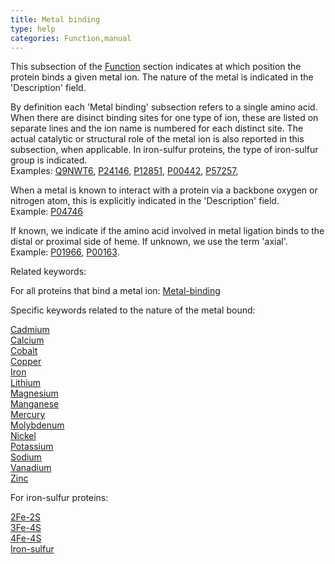 ```yaml
---
title: Metal binding
type: help
categories: Function,manual
---
```


This subsection of the [Function](https://www.uniprot.org/help/function_section) section indicates at which position the protein binds a given metal ion. The nature of the metal is indicated in the 'Description' field.

By definition each 'Metal binding' subsection refers to a single amino acid. When there are disinct binding sites for one type of ion, these are listed on separate lines and the ion name is numbered for each distinct site. The actual catalytic or structural role of the metal ion is also reported in this subsection, when applicable. In iron-sulfur proteins, the type of iron-sulfur group is indicated.  
Examples: [Q9NWT6](https://www.uniprot.org/uniprotkb/Q9NWT6#function), [P24146](https://www.uniprot.org/uniprotkb/P24146#function), [P12851](https://www.uniprot.org/uniprotkb/P12851#function), [P00442](https://www.uniprot.org/uniprotkb/P00442#function), [P57257](https://www.uniprot.org/uniprotkb/P57257#function),

When a metal is known to interact with a protein via a backbone oxygen or nitrogen atom, this is explicitly indicated in the 'Description' field.  
Example: [P04746](https://www.uniprot.org/uniprotkb/P04746#function)

If known, we indicate if the amino acid involved in metal ligation binds to the distal or proximal side of heme. If unknown, we use the term 'axial'.  
Example: [P01966](https://www.uniprot.org/uniprotkb/P01966#function), [P00163](https://www.uniprot.org/uniprotkb/P00163#function).

Related keywords:

For all proteins that bind a metal ion: [Metal-binding](https://www.uniprot.org/keywords/479)

Specific keywords related to the nature of the metal bound:

[Cadmium](https://www.uniprot.org/keywords/104)  
[Calcium](https://www.uniprot.org/keywords/106)  
[Cobalt](https://www.uniprot.org/keywords/179)  
[Copper](https://www.uniprot.org/keywords/186)  
[Iron](https://www.uniprot.org/keywords/408)  
[Lithium](https://www.uniprot.org/keywords/452)  
[Magnesium](https://www.uniprot.org/keywords/460)  
[Manganese](https://www.uniprot.org/keywords/464)  
[Mercury](https://www.uniprot.org/keywords/476)  
[Molybdenum](https://www.uniprot.org/keywords/500)  
[Nickel](https://www.uniprot.org/keywords/533)  
[Potassium](https://www.uniprot.org/keywords/630)  
[Sodium](https://www.uniprot.org/keywords/915)  
[Vanadium](https://www.uniprot.org/keywords/837)  
[Zinc](https://www.uniprot.org/keywords/862)

For iron-sulfur proteins:

[2Fe-2S](https://www.uniprot.org/keywords/1)  
[3Fe-4S](https://www.uniprot.org/keywords/3)  
[4Fe-4S](https://www.uniprot.org/keywords/4)  
[Iron-sulfur](https://www.uniprot.org/keywords/411)
